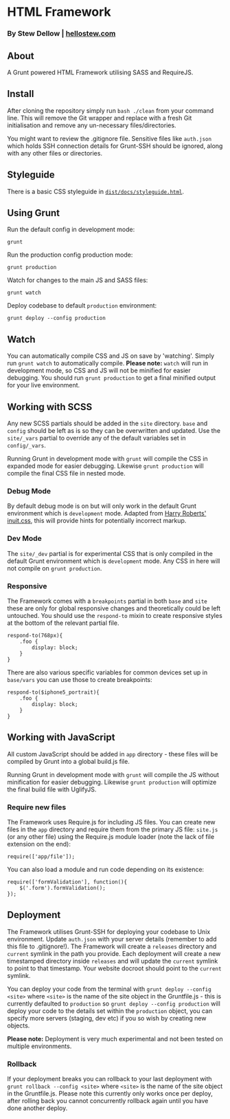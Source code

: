 # HTML Framework
### By Stew Dellow | [hellostew.com](http://hellostew.com/ "Creative Web Developer")

## About
A Grunt powered HTML Framework utilising SASS and RequireJS.

## Install
After cloning the repository simply run `bash ./clean` from your command line. This will remove the Git wrapper and replace with a fresh Git initialisation and remove any un-necessary files/directories.

You might want to review the .gitignore file. Sensitive files like `auth.json` which holds SSH connection details for Grunt-SSH should be ignored, along with any other files or directories.

## Styleguide
There is a basic CSS styleguide in [`dist/docs/styleguide.html`](dist/docs/styleguide.html).

## Using Grunt
Run the default config in development mode:

	grunt
Run the production config production mode:

	grunt production
Watch for changes to the main JS and SASS files:

	grunt watch
Deploy codebase to default `production` environment:

	grunt deploy --config production

## Watch
You can automatically compile CSS and JS on save by 'watching'. Simply run `grunt watch` to automatically compile.
__Please note:__ `watch` will run in development mode, so CSS and JS will not be minified for easier debugging. You should run `grunt production` to get a final minified output for your live environment.

## Working with SCSS
Any new SCSS partials should be added in the `site` directory. `base` and `config` should be left as is so they can be overwritten and updated. Use the `site/_vars` partial to override any of the default variables set in `config/_vars`.

Running Grunt in development mode with `grunt` will compile the CSS in expanded mode for easier debugging. Likewise `grunt production` will compile the final CSS file in nested mode.

### Debug Mode
By default debug mode is on but will only work in the default Grunt environment which is `development` mode. Adapted from [Harry Roberts' inuit.css](https://github.com/csswizardry/inuit.css), this will provide hints for potentially incorrect markup.

### Dev Mode
The `site/_dev` partial is for experimental CSS that is only compiled in the default Grunt environment which is `development` mode. Any CSS in here will not compile on `grunt production`.

### Responsive
The Framework comes with a `breakpoints` partial in both `base` and `site` these are only for global responsive changes and theoretically could be left untouched. You should use the `respond-to` mixin to create responsive styles at the bottom of the relevant partial file.

	respond-to(768px){
		.foo {
			display: block;
		}
	}

There are also various specific variables for common devices set up in `base/vars` you can use those to create breakpoints:

	respond-to($iphone5_portrait){
		.foo {
			display: block;
		}
	}

## Working with JavaScript
All custom JavaScript should be added in `app` directory - these files will be compiled by Grunt into a global build.js file.

Running Grunt in development mode with `grunt` will compile the JS without minification for easier debugging. Likewise `grunt production` will optimize the final build file with UglifyJS.

### Require new files
The Framework uses Require.js for including JS files. You can create new files in the `app` directory and require them from the primary JS file: `site.js` (or any other file) using the Require.js module loader (note the lack of file extension on the end):

	require(['app/file']);

You can also load a module and run code depending on its existence:

	require(['formValidation'], function(){
		$('.form').formValidation();
	});

## Deployment
The Framework utilises Grunt-SSH for deploying your codebase to Unix environment. Update `auth.json` with your server details (remember to add this file to .gitignore!). The Framework will create a `releases` directory and `current` symlink in the path you provide. Each deployment will create a new timestamped directory inside `releases` and will update the `current` symlink to point to that timestamp. Your website docroot should point to the `current` symlink.

You can deploy your code from the terminal with `grunt deploy --config <site>` where `<site>` is the name of the site object in the Gruntfile.js - this is currently defaulted to `production` so `grunt deploy --config production` will deploy your code to the details set within the `production` object, you can specify more servers (staging, dev etc) if you so wish by creating new objects.

__Please note:__ Deployment is very much experimental and not been tested on multiple environments.

### Rollback
If your deployment breaks you can rollback to your last deployment with `grunt rollback --config <site>` where `<site>` is the name of the site object in the Gruntfile.js. Please note this currently only works once per deploy, after rolling back you cannot concurrently rollback again until you have done another deploy.
